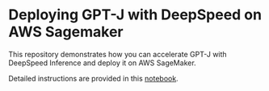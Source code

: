 # Deploying GPT-J with DeepSpeed on AWS Sagemaker

This repository demonstrates how you can accelerate GPT-J with DeepSpeed Inference and deploy it on AWS SageMaker.

Detailed instructions are provided in this [notebook](https://github.com/mantiumai/aws-sagemaker-gptj-deepspeed-blog/blob/main/deploy_gptj_with_deepspeed.ipynb).
